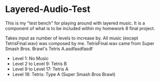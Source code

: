 # Layered-Audio-Test
This is my "test bench" for playing around with layered music. It is a component of what is to be included within my homework 8 final project.

Takes input as number of levels to increase by. All music (except TetrisFinal.wav) was composed by me. TetrisFinal.wav came from Super Smash Bros. Brawl's Tetris A.asdfasdfasdf

- Level 1: No Music
- Level 2 to Level 9: Tetris B
- Level 9 to Level 17: Tetris A
- Level 18: Tetris: Type A (Super Smash Bros Brawl)
